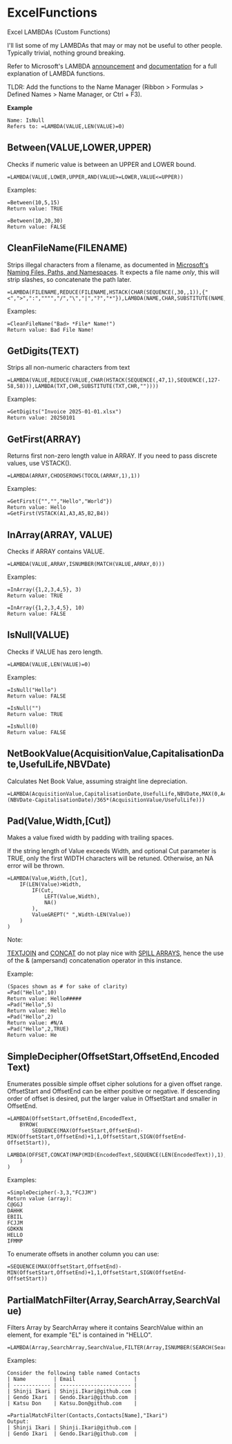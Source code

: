 # ExcelFunctions
Excel LAMBDAs (Custom Functions)

I'll list some of my LAMBDAs that may or may not be useful to other people. Typically trivial, nothing ground breaking.

Refer to Microsoft's LAMBDA [announcement](https://techcommunity.microsoft.com/blog/excelblog/announcing-lambda-helper-functions-lambdas-as-arguments-and-more/2576648) and [documentation](https://support.microsoft.com/en-au/office/lambda-function-bd212d27-1cd1-4321-a34a-ccbf254b8b67) for a full explanation of LAMBDA functions.

TLDR: Add the functions to the Name Manager (Ribbon > Formulas > Defined Names > Name Manager, or Ctrl + F3).

**Example**
```
Name: IsNull
Refers to: =LAMBDA(VALUE,LEN(VALUE)=0)
```

## Between(VALUE,LOWER,UPPER)
Checks if numeric value is between an UPPER and LOWER bound.
```
=LAMBDA(VALUE,LOWER,UPPER,AND(VALUE>=LOWER,VALUE<=UPPER))
```
Examples:
```
=Between(10,5,15)
Return value: TRUE

=Between(10,20,30)
Return value: FALSE
```

## CleanFileName(FILENAME)
Strips illegal characters from a filename, as documented in [Microsoft's Naming Files, Paths, and Namespaces](https://learn.microsoft.com/en-us/windows/win32/fileio/naming-a-file).
It expects a file name *only*, this will strip slashes, so concatenate the path later.
```
=LAMBDA(FILENAME,REDUCE(FILENAME,HSTACK(CHAR(SEQUENCE(,30,,1)),{"<",">",":","""","/","\","|","?","*"}),LAMBDA(NAME,CHAR,SUBSTITUTE(NAME,CHAR,""))))
```
Examples:
```
=CleanFileName("Bad> *File* Name!")
Return value: Bad File Name!

```

## GetDigits(TEXT)
Strips all non-numeric characters from text
```
=LAMBDA(VALUE,REDUCE(VALUE,CHAR(HSTACK(SEQUENCE(,47,1),SEQUENCE(,127-58,58))),LAMBDA(TXT,CHR,SUBSTITUTE(TXT,CHR,""))))
```
Examples:
```
=GetDigits("Invoice 2025-01-01.xlsx")
Return value: 20250101
```

## GetFirst(ARRAY)
Returns first non-zero length value in ARRAY.
If you need to pass discrete values, use VSTACK().
```
=LAMBDA(ARRAY,CHOOSEROWS(TOCOL(ARRAY,1),1))
```
Examples:
```
=GetFirst({"","","Hello","World"})
Return value: Hello
=GetFirst(VSTACK(A1,A3,A5,B2,B4))
```

## InArray(ARRAY, VALUE)
Checks if ARRAY contains VALUE.
```
=LAMBDA(VALUE,ARRAY,ISNUMBER(MATCH(VALUE,ARRAY,0)))
```
Examples:
```
=InArray({1,2,3,4,5}, 3)
Return value: TRUE

=InArray({1,2,3,4,5}, 10)
Return value: FALSE
```

## IsNull(VALUE)
Checks if VALUE has zero length.
```
=LAMBDA(VALUE,LEN(VALUE)=0)
```
Examples:
```
=IsNull("Hello")
Return value: FALSE

=IsNull("")
Return value: TRUE

=IsNull(0)
Return value: FALSE
```

## NetBookValue(AcquisitionValue,CapitalisationDate,UsefulLife,NBVDate)
Calculates Net Book Value, assuming straight line depreciation.
```
=LAMBDA(AcquisitionValue,CapitalisationDate,UsefulLife,NBVDate,MAX(0,AcquisitionValue-(NBVDate-CapitalisationDate)/365*(AcquisitionValue/UsefulLife)))
```

## Pad(Value,Width,[Cut])
Makes a value fixed width by padding with trailing spaces.

If the string length of Value exceeds Width, and optional Cut parameter is TRUE, only the first WIDTH characters will be retuned. Otherwise, an NA error will be thrown.
```
=LAMBDA(Value,Width,[Cut],
    IF(LEN(Value)>Width,
        IF(Cut,
            LEFT(Value,Width),
            NA()
        ),
        Value&REPT(" ",Width-LEN(Value))
    )
)
```
Note:

[TEXTJOIN](https://support.microsoft.com/en-au/office/textjoin-function-357b449a-ec91-49d0-80c3-0e8fc845691c) and [CONCAT](https://support.microsoft.com/en-au/office/concat-function-9b1a9a3f-94ff-41af-9736-694cbd6b4ca2) do not play nice with [SPILL ARRAYS](https://support.microsoft.com/en-au/office/dynamic-array-formulas-and-spilled-array-behavior-205c6b06-03ba-4151-89a1-87a7eb36e531), hence the use of the &amp; (ampersand) concatenation operator in this instance.

Example:
```
(Spaces shown as # for sake of clarity)
=Pad("Hello",10)
Return value: Hello#####
=Pad("Hello",5)
Return value: Hello
=Pad("Hello",2)
Return value: #N/A
=Pad("Hello",2,TRUE)
Return value: He
```

## SimpleDecipher(OffsetStart,OffsetEnd,EncodedText)
Enumerates possible simple offset cipher solutions for a given offset range. OffsetStart and OffsetEnd can be either positive or negative.  If descending order of offset is desired, put the larger value in OffsetStart and smaller in OffsetEnd.
```
=LAMBDA(OffsetStart,OffsetEnd,EncodedText,
    BYROW(
        SEQUENCE(MAX(OffsetStart,OffsetEnd)-MIN(OffsetStart,OffsetEnd)+1,1,OffsetStart,SIGN(OffsetEnd-OffsetStart)),
        LAMBDA(OFFSET,CONCAT(MAP(MID(EncodedText,SEQUENCE(LEN(EncodedText)),1),LAMBDA(CHR,CHAR(CODE(CHR)+OFFSET)))))
    )
)
```

Examples:
```
=SimpleDecipher(-3,3,"FCJJM")
Return value (array):
C@GGJ
DAHHK
EBIIL
FCJJM
GDKKN
HELLO
IFMMP
```
To enumerate offsets in another column you can use:
```
=SEQUENCE(MAX(OffsetStart,OffsetEnd)-MIN(OffsetStart,OffsetEnd)+1,1,OffsetStart,SIGN(OffsetEnd-OffsetStart))
```

## PartialMatchFilter(Array,SearchArray,SearchValue)
Filters Array by SearchArray where it contains SearchValue within an element, for example "EL" is contained in "HELLO".

```
=LAMBDA(Array,SearchArray,SearchValue,FILTER(Array,ISNUMBER(SEARCH(SearchValue,SearchArray))))
```

Examples:

```
Consider the following table named Contacts
| Name         | Email                   |
| ------------ | ----------------------- |
| Shinji Ikari | Shinji.Ikari@github.com |
| Gendo Ikari  | Gendo.Ikari@github.com  |
| Katsu Don    | Katsu.Don@github.com    |

=PartialMatchFilter(Contacts,Contacts[Name],"Ikari")
Output:
| Shinji Ikari | Shinji.Ikari@github.com |
| Gendo Ikari  | Gendo.Ikari@github.com  |
```
